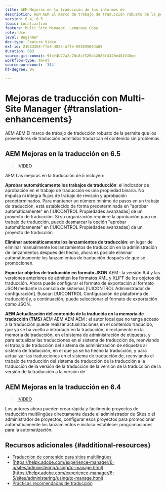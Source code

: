 ```yaml
---
title: AEM Mejoras en la traducción de los informes de
description: AEM AEM El marco de trabajo de traducción robusto de la permite que los proveedores de traducción admitidos traduzcan el contenido sin problemas. Obtenga información sobre las mejoras más recientes.
version: 6.4, 6.5
topic: Localization
feature: Multi Site Manager, Language Copy
role: User
level: Beginner
doc-type: Feature Video
exl-id: 21633308-ffe4-4023-affe-59269504da69
duration: 683
source-git-commit: 9fef4b77a2c70c8cf525d42686f4120e481945ee
workflow-type: tm+mt
source-wordcount: '314'
ht-degree: 0%

---
```


# Mejoras de traducción con Multi-Site Manager {#translation-enhancements}

AEM AEM El marco de trabajo de traducción robusto de la permite que los proveedores de traducción admitidos traduzcan el contenido sin problemas.

## AEM Mejoras en la traducción en 6.5

>[!VIDEO](https://video.tv.adobe.com/v/27405?quality=12&learn=on)

AEM Las mejoras en la traducción de.5 incluyen:

**Aprobar automáticamente los trabajos de traducción**: el indicador de aprobación en el trabajo de traducción es una propiedad binaria. No impulsa ni integra flujos de trabajo de revisión y aprobación predeterminados. Para mantener un número mínimo de pasos en un trabajo de traducción, está establecido de forma predeterminada en &quot;aprobar automáticamente&quot; en [!UICONTROL Propiedades avanzadas] de un proyecto de traducción. Si su organización requiere la aprobación para un trabajo de traducción, puede desmarcar la opción &quot;aprobar automáticamente&quot; en [!UICONTROL Propiedades avanzadas] de un proyecto de traducción.

**Eliminar automáticamente los lanzamientos de traducción**: en lugar de eliminar manualmente los lanzamientos de traducción en la administración de lanzamientos después del hecho, ahora es posible eliminar automáticamente los lanzamientos de traducción después de que se promocionen.

**Exportar objetos de traducción en formato JSON** AEM : la versión 6.4 y las versiones anteriores de admiten los formatos XML y XLIFF de los objetos de traducción. Ahora puede configurar el formato de exportación al formato JSON mediante la consola de sistemas [!UICONTROL Administrador de configuración]. Buscar: [!UICONTROL Configuración de plataforma de traducción]y, a continuación, puede seleccionar el formato de exportación como JSON.

**AEM Actualización del contenido de la traducida en la memoria de traducción (TMS)** AEM AEM AEM AEM : el autor local que no tenga acceso a la traducción puede realizar actualizaciones en el contenido traducido, que ya se ha vuelto a introducir en la traducción, directamente en la memoria de traducción, en el sistema de administración de etiquetas, y para actualizar las traducciones en el sistema de traducción de, reenviando el trabajo de traducción del sistema de administración de etiquetas al sistema de traducción, en el que ya se ha hecho la traducción, y para actualizar las traducciones en el sistema de traducción de, reenviando el trabajo de traducción del sistema de traducción de la traducción a la traducción de la versión de la traducción de la versión de la traducción de la versión de la traducción a la versión de

## AEM Mejoras en la traducción en 6.4

>[!VIDEO](https://video.tv.adobe.com/v/21309?quality=12&learn=on)

Los autores ahora pueden crear rápida y fácilmente proyectos de traducción multilingües directamente desde el administrador de Sites o el administrador de proyectos, configurar esos proyectos para promocionar automáticamente los lanzamientos e incluso establecer programaciones para la automatización.

## Recursos adicionales {#additional-resources}

* [Traducción de contenido para sitios multilingües](https://helpx.adobe.com/experience-manager/6-5/sites/administering/using/translation.html)
* [https://helpx.adobe.com/experience-manager/6-5/sites/administering/using/tc-manage.html](https://helpx.adobe.com/experience-manager/6-5/sites/administering/using/tc-manage.html)
* [Prácticas recomendadas de traducción](https://helpx.adobe.com/experience-manager/6-5/sites/administering/using/tc-bp.html)
